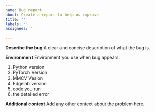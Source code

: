```yaml
---
name: Bug report
about: Create a report to help us improve
title: ''
labels: ''
assignees: ''

---
```


**Describe the bug**
A clear and concise description of what the bug is.

**Environment**
Environment you use when bug appears:
1. Python version
2. PyTorch Version
3. MMCV Vesion
4. Edgelab version
4. code you run
5. the detailed error


**Additional context**
Add any other context about the problem here.